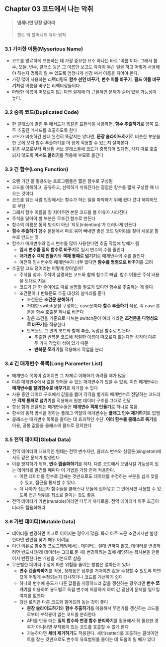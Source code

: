 ## Chapter 03 코드에서 나는 악취
> #### 냄새나면 당장 갈아라
> 켄트 벡 할머니의 육아 원칙

### 3.1 기이한 이름(Myserious Name)
- 코드를 명료하게 표현하는 데 가장 중요한 요소 하나는 바로 '이름'이다. 그래서 함수, 모듈, 변수, 클래스 등은 그 이름만 보고도 각각이 무슨 일을 하고 어떻게 사용해야 하는지 명확히 알 수 있도록 엄청나게 신경 써서 이름을 지어야 한다.
- 가장 많이 사용하는 리팩터링도 **함수 선언 바꾸기**, **변수 이름 바꾸기**, **필드 이름 바꾸기**처럼 이름을 바꾸는 리팩터링들이다.
- 마땅한 이름이 떠오르지 않는다면 설계에 더 근본적인 문제가 숨어 있을 가능성이 높다.

### 3.2 중복 코드(Duplicated Code)
- 한 클래스에 딸린 두 메서드가 똑같은 표현식을 사용하면, **함수 추출하기**로 양쪽 모두 추출된 메서드를 호출하도록 한다
- 코드가 비슷하긴 한데 완전히 똑같지는 않다면, **문장 슬라이드하기**로 비슷한 부분을 한 곳에 모다 함수 추출하기를 더 쉽게 적용할 수 있는지 살펴본다
- 같은 부모로부터 파생된 서브 클래스들에 코드가 중복되어 있다면, 각자 따로 호출되지 않도록 **메서드 올리기**를 적용해 부모로 옮긴다

### 3.3 긴 함수(Long Function)
- 오랜 기간 잘 활용되는 프로그램들은 짧은 함수로 구성됨
- 코드를 이해하고, 공유하고, 선택하기 쉬워진다는 장점은 함수를 짧게 구성할 때 나오는 것이다
- 코드를 읽는 사람 입장에서는 함수가 하는 일을 파악하기 위해 왔다 갔다 해야하므로 부담
- 그래서 함수 이름을 잘 지어두면 본문 코드를 볼 이유가 사라진다
- 주석을 달아야 할 부분은 무조건 함수로 만든다
- 함수의 이름은 동작 방식이 아닌 '의도(intention)'가 드러나게 만든다
- **함수 추출하기** 함수 본문에서 따로 묶어 빼내면 좋은 코드 덩어리를 찾아 새로운 함수로 만드는 것
- 함수가 매개변수와 임시 변수를 많이 사용한다면 추출 작업에 방해가 됨
  - **임시 변수를 질의 함수로 바꾸기**로 임시 변수의 수를 줄인다
  - **매개변수 객체 만들기**와 **객체 통째로 넘기기**로 매개변수의 수를 줄인다
  - 여전히 임시변수와 매개변수가 너무 많다면 **함수를 명령으로 바꾸기**를 고려
- 추출할 코드 덩어리는 어떻게 찾아낼까?
  - 주석을 찾자. 주석이 설명하는 코드와 함께 함수로 빼냄. 함수 이름은 주석 내용을 토대로 지음
  - 코드가 단 한 줄이어도 따로 설명할 필요가 있다면 함수로 추출하는 게 좋다
  - 조건문이나 반복문도 추출 대상의 실마리를 준다
    - 조건문은 **조건문 분해하기**
    - 거대한 switch문을 구성하는 case문마다 **함수 추출하기** 적용, 각 case 본문을 함수 호출문 하나로 바꾼다
    - 같은 조건을 기준으로 나뉘는 switch문이 여러 개라면 **조건문을 다형성으로 바꾸기**를 적용한다
    - 반복문도 그 안의 코드와 함께 추출, 독립된 함수로 만든다
      - 추출한 반복문 코드에 적절한 이름이 떠오르지 않는다면 성격이 다른 두 가지 작업이 섞여 있기 때문
      - **반복문 쪼개기**를 적용해서 작업을 분리

### 3.4 긴 매개변수 목록(Long Parameter List)
- 매개변수 목록이 길어지면 그 자체로 이해하기 어려울 때가 많음
- 다른 매개변수에서 값을 얻어올 수 있는 매개변수가 있을 수 있음. 이런 매개변수는 **매개변수를 질의함수로 바꾸기**로 제거할 수 있다
- 사용 중인 데이터 구조에서 값들을 뽑아 각각을 별개의 매개변수로 전달하는 코드라면 **객체 통째로 넘기기**를 적용해서 원본 데이터 구조를 그대로 전달
- 항상 함께 전달되는 매개변수들은 **매개변수 객체 만들기**로 하나로 묶음
- 함수의 동작 방식을 정하는 플래그 역할의 매개변수는 **플래그 인수 제거하기**로 없앰
- 클래스는 매개변수 목록을 줄이는 데 효과적인 수단. **여러 함수를 클래스로 묶기**를 이용, 공통 값들을 클래스의 필드로 정의한다

### 3.5 전역 데이터(Global Data)
- 전역 데이터의 대표적인 형태는 전역 변수지만, 클래스 변수와 싱글톤(singleton)에서도 같은 문제가 발생한다
- 이를 방지하기 위해, **변수 캡슐화하기**를 하자. 다른 코드에서 오염시킬 가능성이 있는 데이터를 발견할 때마다 이 기법을 가장 먼저 적용한다.
  - 이런 데이터를 함수로 감싸는 것만으로도 데이터를 수정하는 부분을 쉽게 찾을 수 있고, 접근을 통제할 수 있다.
  - 더 나아가 접근자 함수들을 클래스나 모듈에 집어넣고 그 안에서만 사용할 수 있도록 접근 범위를 최소로 줄이는 것도 좋음
- 전역 데이터가 가변(mutable)이라면 다루기 까다로움. 전역 데이터가 아주 조금이더라도 캡슐화해라

### 3.6 가변 데이터(Mutable Data)
- 데이터를 변경하면 버그로 이어지는 경우가 많음. 특히 아주 드문 조건에서만 발생한다면 원인을 찾기 매우 어려움
- 이런 이유로 함수형 프로그래밍에서는 데이터는 절대 변하지 않고, 데이터를 변경하려면 반드시(원래 데이터는 그대로 둔 채) 변경하려는 값에 해당하는 복사본을 만들어서 반환한다는 개념을 기본으로 삼음
- 무분별한 데이터 수정에 따른 위험을 줄이는 방법은 얼마든지 있다
  - **변수 캡슐화하기**를 적용, 정해놓은 삼후를 거쳐야만 값을 수정할 수 있도록 하면 값이 어떻게 수정되는지 감시하거나 코드를 개선하기 쉽다
  - 하나의 변수에 용도가 다른 값들을 저장하느라 값을 갱신하는 경우라면 **변수 쪼개기**를 이용하여 용도별로 독립 변수에 저장하게 하여 값 갱신이 문제를 일으킬 여지를 없앤다
  - 갱신 로직은 다른 코드와 떨어뜨려 놓는 것이 좋다
    - **문장 슬라이드하기**와 **함수 추출하기**를 이용해서 무언가를 갱신하는 코드들로부터 부작용이 없는 코드를 분리한다
    - API를 만들 때는 **질의 함수와 변경 함수 분리하기**를 활용해서 꼭 필요한 경우가 아니라면 부작용이 있는 코드를 호출할 수 없게 한다
    - 가능하다면 **세터 제거하기**도 적용한다. 세터(setter)를 호출하는 클라이언트를 찾는 것만으로도 변수의 유효범위를 줄이는 데 도움이 될 때가 있다